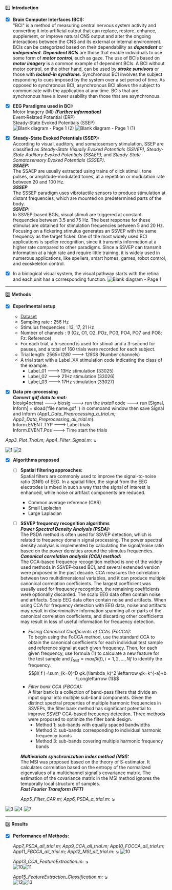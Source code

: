 :one: **Introduction**

- [x] **Brain Computer Interfaces (BCI):**<br/>
"BCI" is a method of measuring central nervous system activity and converting it into artificial output that can replace, restore, enhance, supplement, or improve natural CNS output and alter the ongoing interactions between the CNS and its external or internal environment. BCIs can be categorized based on their dependability as ***dependent*** or ***independent***. ***Dependent BCIs*** are those that enable individuals to use some form of ***motor control***, such as gaze. The use of BCIs based on ***motor imagery*** is a common example of dependent BCIs. A BCI without motor control, on the other hand, can be used by ***stroke survivors*** or those with ***locked-in syndrome***. Synchronous BCI involves the subject responding to cues imposed by the system over a set period of time. As opposed to synchronous BCI, asynchronous BCI allows the subject to communicate with the application at any time. BCIs that are synchronous have a lower usability than those that are asynchronous.

- [x] **EEG Paradigms used in BCI:**<br/>
         Motor Imagery (MI) ***[(Further information)](https://github.com/RezaSaadatyar/Motor-imagery-based-EEG-signal-processing)***<br/>
         Event‑Related Potential (ERP)<br/>
         Steady‑State Evoked Potentials (SSEP)<br/>
![Blank diagram - Page 1 (2)](https://user-images.githubusercontent.com/96347878/209584607-b819be1b-70a0-4706-9d5a-fed87ef27aef.png) ![Blank diagram - Page 1 (1)](https://user-images.githubusercontent.com/96347878/209584696-fb5f1cde-1271-40ba-bd23-e80a74f3b284.png)

- [x] **Steady‑State Evoked Potentials (SSEP):**<br/>
According to visual, auditory, and somatosensory stimulation, SSEP are classified as *Steady-State Visually Evoked Potentials (SSVEP)*, *Steady-State Auditory Evoked Potentials (SSAEP)*, and *Steady-State Somatosensory Evoked Potentials (SSSEP)*.<br/>
     ***SSAEP:***<br/>The SSAEP are usually extracted using trains of click stimuli, tone pulses, or amplitude-modulated tones, at a repetition or modulation rate between 20 and 100 Hz.<br/>
     ***SSSEP***<br/>
The SSSEP paradigm uses vibrotactile sensors to produce stimulation at distant frequencies, which are mounted on predetermined parts of the body.<br/> 
     ***SSVEP:***<br/>
In SSVEP-based BCIs, visual stimuli are triggered at constant frequencies between 3.5 and 75 Hz. The best response for these stimulus are obtained for stimulation frequencies between 5 and 20 Hz. Focusing on a fickering stimulus generates an SSVEP with the same frequency as the target ficker.  One of the most widely used BCI applications is speller recognition, since it transmits information at a higher rate compared to other paradigms. Since a SSVEP can transmit information at a high rate and require little training, it is widely used in numerous applications, like spellers, smart homes, games, robot control, and exoskeleton control.<br/>

- [x] In a biological visual system, the visual pathway starts with the retina and each unit has a corresponding function. ![Blank diagram - Page 1](https://user-images.githubusercontent.com/96347878/209627515-0b65056e-daa5-4e82-85ff-f630d3e19f53.png)

----
:two: **Methods**

- [x] **Experimental setup**<br/>
  - [Dataset](https://github.com/sylvchev/dataset-ssvep-led)
  - Sampling rate : 256 Hz
  - Stimulus frequencies : 13, 17, 21 Hz
  - Number of channels : 9 (Oz, O1, O2, POz, PO3, PO4, PO7 and PO8; Fz: Reference)
  - For each trial, a 5-second is used for stimuli and a 3-second for pauses, and a total of 160 trials were recorded for each subject.
  - Trial length: 256*5=1280 ---> 1280*8 (Number channels)
  - A trial start with a Label_XX stimulation code indicating the class of the example. 
    - Label_01 ---> 13Hz stimulation (33025)
    - Label_02 ---> 21Hz stimulation (33026) 
    - Label_03 ---> 17Hz stimulation (33027)

- [x] **Data pre-processing**<br/>
        ***Convert gdf data to mat:***<br/>
biosig4octmat ---> biosig ---> run the *install* code ---> run [Signal, Inform] = sload('file name.gdf ') in commoand window then save Signal and Inform (*App1_Data_Preprocessing_a_trial.m; App2_Data_Preprocessing_all_trial.m*).<br/>
       Inform.EVENT.TYP ---> Label trials<br/>
       Inform.EVENT.Pos ---> Time start the trials<br/>

*App3_Plot_Trial.m;  App4_Filter_Signal.m:* :arrow_lower_right:<br/>

![1](https://user-images.githubusercontent.com/96347878/218717042-02bdc58d-5a73-4cb2-981a-d049119ce0ed.png) ![2](https://user-images.githubusercontent.com/96347878/218717022-2f2673fa-76e8-4b85-a51f-f16a3420115f.png)



- [x] **Algorithms proposed** 
  - [ ] **Spatial filtering approaches:**<br/>Spatial filters are commonly used to improve the signal-to-noise ratio (SNR) of EEG. In a spatial filter, the signal from the EEG electrodes is mixed in such a way that the signal of interest is enhanced, while noise or artifact components are reduced.
     - Common average reference (CAR)
     - Small Laplacian
     - Large Laplacian 
     
  - [ ] **SSVEP frequency recognition algorithms**<br/>***Power Spectral Density Analysis (PSDA):***<br/>The PSDA method is often used for SSVEP detection, which is related to frequency domain signal processing. The power spectral density analysis is implemented by calculating the signal/noise ratio based on the power densities around the stimulus frequencies.<br/>***Canonical correlation analysis (CCA) method:*** <br/>The CCA-based frequency recognition method is one of the widely used methods in SSVEP-based BCI, and several extended version were proposed in the past decade. CCA measures the correlation between two multidimensional variables, and it can produce multiple canonical correlation coefficients. The largest coefficient was usually used for frequency recognition, the remaining coefficients were optionally discarded. The scalp EEG data often contain noise and artifacts. Scalp EEG data often contain noise and artifacts. When using CCA for frequency detection with EEG data, noise and artifacts may result in discriminative information spanning all or parts of the canonical correlation coefficients, and discarding other coefficients may result in loss of useful information for frequency detection.
    - *Fusing Canonical Coefficients of CCAs (FoCCA):*<br/>To begin using the FoCCA method, use the standard CCA to obtain the canonical coefficients for each individual test sample and reference signal at each given frequency. Then, for each given frequency, use formula (1) to calculate a new feature for the test sample and $f_{test} = max βi( f ) , i = 1 , 2 , . . . , Nf$ to identify the frequency.<br/>$$βi( f )=\sum_{k=0}^D φk.(\lambda_k)^2  \leftarrow φk=k^{-a}+b   \Longleftarrow (1)$$ 
    - *Filter bank CCA (FBCCA):* <br/>A filter bank is a collection of band-pass filters that divide an input signal into multiple sub-band components. Given the distinct spectral properties of multiple harmonic frequencies in SSVEPs, the filter bank method has significant potential to improve SSVEP CCA-based frequency detection. Three methods were proposed to optimize the filter bank design.
      - Method 1: sub-bands with equally spaced bandwidths
      - Method 2: sub-bands corresponding to individual harmonic frequency bands
      - Method 3: sub-bands covering multiple harmonic frequency bands

    ***Multivariate synchronization index method (MSI):*** <br/>The MSI was proposed based on the theory of S-estimator. It calculates correlation based on the entropy of the normalized eigenvalues of a multichannel signal's covariance matrix. The estimation of the covariance matrix in the MSI method ignores the temporally local structure of samples.<br/>
    ***Fast Fourier Transform (FFT)***<br/>
    
    *App5_Filter_CAR.m; App6_PSDA_a_trial.m:* :arrow_lower_right:

![3](https://user-images.githubusercontent.com/96347878/218726457-8b5d6773-f33a-4e97-9a76-166e3654d6dc.png) ![4](https://user-images.githubusercontent.com/96347878/218726433-d36dbd69-167a-41c4-8b06-26c3fa3104b8.png) ![7](https://user-images.githubusercontent.com/96347878/219160845-8f3734a9-dc42-460d-b4d6-be562039e245.JPG)

----
:three: **Results**

- [x] **Performance of Methods:**<br/>
 
   *App7_PSDA_all_trial.m; App9_CCA_all_trial.m; App10_FOCCA_all_trial.m; App11_FBCCA_all_trial.m; App12_MSI_all_trial.m:* :arrow_lower_right:
![10](https://user-images.githubusercontent.com/96347878/219172400-b1076ac9-e282-4d57-8132-6ebd629cc9df.JPG)

    *App13_CCA_FeatureExtraction.m:* :arrow_lower_right:<br/>
![10](https://user-images.githubusercontent.com/96347878/219229769-1896befc-7be7-4bc1-aa92-611590491bb0.png)![11](https://user-images.githubusercontent.com/96347878/219230051-79ab3f43-be78-4ddf-8e9f-f6fe5961f41a.png)

   *App15_FeatureExtraction_Classification.m:* :arrow_lower_right:<br/>
![12](https://user-images.githubusercontent.com/96347878/219234156-31c77e8a-0369-4fda-9b7d-b0928675e5bf.png)![13](https://user-images.githubusercontent.com/96347878/219234169-c2ac863e-77fd-4704-b438-7c8d52b2ab8d.png)
   
  
